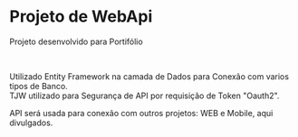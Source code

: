 <h1>Projeto de WebApi</h1>
<p>Projeto desenvolvido para Portifólio</p>
</br>
<p>Utilizado Entity Framework na camada de Dados para Conexão com varios tipos de Banco.</br>
TJW utilizado para Segurança de API por requisição de Token "Oauth2". </p>
<p>API será usada para conexão com outros projetos: WEB e Mobile, aqui divulgados. </p>
